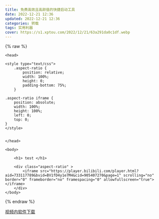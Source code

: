 ```yaml
---
title: 免费高效且高颜值的快捷启动工具
date: 2022-12-21 12:36
updated: 2022-12-21 12:36
categories: 转载
tags: 实用利器
cover: https://s1.xptou.com/2022/12/21/63a291da0c1df.webp
---
```


{% raw %}

<!DOCTYPE HTML>
<html>
    
    <head>

    <style type="text/css">
        .aspect-ratio {
            position: relative;
            width: 100%;
            height: 0;
            padding-bottom: 75%;
        }

    .aspect-ratio iframe {
        position: absolute;
        width: 100%;
        height: 100%;
        left: 0;
        top: 0;
    }
    </style>


    </head>

    <body>

        <h1> test </h1>

        <div class="aspect-ratio" >
            <iframe src="https://player.bilibili.com/player.html?aid=733117789&bvid=BV1fD4y1e7M4&cid=905407270&page=1" scrolling="no" border="0" frameborder="no" framespacing="0" allowfullscreen="true"> </iframe>
        </div>
    </body>

</html>
{% endraw %}

[视频内软件下载](https://solitude.eu.org/123pan/windows/Fluent-Search)
